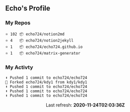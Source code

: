 ## Echo's Profile

### My Repos
```
⭐️ 102 📦 echo724/notion2md
⭐️ 4   📦 echo724/notion2jekyll
⭐️ 1   📦 echo724/echo724.github.io
⭐️ 1   📦 echo724/matrix-generator
```

### My Activty
```
⬆️ Pushed 1 commit to echo724/echo724
🍴 Forked echo724/kdy1 from kdy1/kdy1
⬆️ Pushed 1 commit to echo724/echo724
⬆️ Pushed 1 commit to echo724/echo724
⬆️ Pushed 1 commit to echo724/echo724
```

<p align="center">
  Last refresh: 
  <b>2020-11-24T02:03:36Z</b>
</p>
